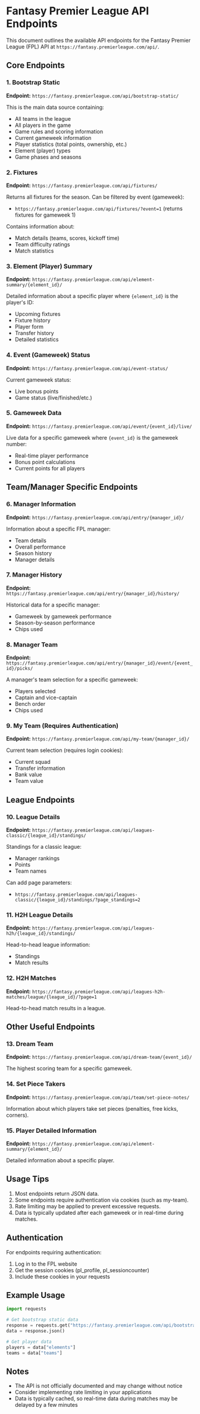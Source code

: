 # Fantasy Premier League API Endpoints

This document outlines the available API endpoints for the Fantasy Premier League (FPL) API at `https://fantasy.premierleague.com/api/`.

## Core Endpoints

### 1. Bootstrap Static
**Endpoint:** `https://fantasy.premierleague.com/api/bootstrap-static/`

This is the main data source containing:
- All teams in the league
- All players in the game
- Game rules and scoring information
- Current gameweek information
- Player statistics (total points, ownership, etc.)
- Element (player) types
- Game phases and seasons

### 2. Fixtures
**Endpoint:** `https://fantasy.premierleague.com/api/fixtures/`

Returns all fixtures for the season. Can be filtered by event (gameweek):
- `https://fantasy.premierleague.com/api/fixtures/?event=1` (returns fixtures for gameweek 1)

Contains information about:
- Match details (teams, scores, kickoff time)
- Team difficulty ratings
- Match statistics

### 3. Element (Player) Summary
**Endpoint:** `https://fantasy.premierleague.com/api/element-summary/{element_id}/`

Detailed information about a specific player where `{element_id}` is the player's ID:
- Upcoming fixtures
- Fixture history
- Player form
- Transfer history
- Detailed statistics

### 4. Event (Gameweek) Status
**Endpoint:** `https://fantasy.premierleague.com/api/event-status/`

Current gameweek status:
- Live bonus points
- Game status (live/finished/etc.)

### 5. Gameweek Data
**Endpoint:** `https://fantasy.premierleague.com/api/event/{event_id}/live/`

Live data for a specific gameweek where `{event_id}` is the gameweek number:
- Real-time player performance
- Bonus point calculations
- Current points for all players

## Team/Manager Specific Endpoints

### 6. Manager Information
**Endpoint:** `https://fantasy.premierleague.com/api/entry/{manager_id}/`

Information about a specific FPL manager:
- Team details
- Overall performance
- Season history
- Manager details

### 7. Manager History
**Endpoint:** `https://fantasy.premierleague.com/api/entry/{manager_id}/history/`

Historical data for a specific manager:
- Gameweek by gameweek performance
- Season-by-season performance
- Chips used

### 8. Manager Team
**Endpoint:** `https://fantasy.premierleague.com/api/entry/{manager_id}/event/{event_id}/picks/`

A manager's team selection for a specific gameweek:
- Players selected
- Captain and vice-captain
- Bench order
- Chips used

### 9. My Team (Requires Authentication)
**Endpoint:** `https://fantasy.premierleague.com/api/my-team/{manager_id}/`

Current team selection (requires login cookies):
- Current squad
- Transfer information
- Bank value
- Team value

## League Endpoints

### 10. League Details
**Endpoint:** `https://fantasy.premierleague.com/api/leagues-classic/{league_id}/standings/`

Standings for a classic league:
- Manager rankings
- Points
- Team names

Can add page parameters:
- `https://fantasy.premierleague.com/api/leagues-classic/{league_id}/standings/?page_standings=2`

### 11. H2H League Details
**Endpoint:** `https://fantasy.premierleague.com/api/leagues-h2h/{league_id}/standings/`

Head-to-head league information:
- Standings
- Match results

### 12. H2H Matches
**Endpoint:** `https://fantasy.premierleague.com/api/leagues-h2h-matches/league/{league_id}/?page=1`

Head-to-head match results in a league.

## Other Useful Endpoints

### 13. Dream Team
**Endpoint:** `https://fantasy.premierleague.com/api/dream-team/{event_id}/`

The highest scoring team for a specific gameweek.

### 14. Set Piece Takers
**Endpoint:** `https://fantasy.premierleague.com/api/team/set-piece-notes/`

Information about which players take set pieces (penalties, free kicks, corners).

### 15. Player Detailed Information
**Endpoint:** `https://fantasy.premierleague.com/api/element-summary/{element_id}/`

Detailed information about a specific player.

## Usage Tips

1. Most endpoints return JSON data.
2. Some endpoints require authentication via cookies (such as my-team).
3. Rate limiting may be applied to prevent excessive requests.
4. Data is typically updated after each gameweek or in real-time during matches.

## Authentication

For endpoints requiring authentication:
1. Log in to the FPL website
2. Get the session cookies (pl_profile, pl_sessioncounter)
3. Include these cookies in your requests

## Example Usage

```python
import requests

# Get bootstrap static data
response = requests.get("https://fantasy.premierleague.com/api/bootstrap-static/")
data = response.json()

# Get player data
players = data["elements"]
teams = data["teams"]
```

## Notes

- The API is not officially documented and may change without notice
- Consider implementing rate limiting in your applications
- Data is typically cached, so real-time data during matches may be delayed by a few minutes 
